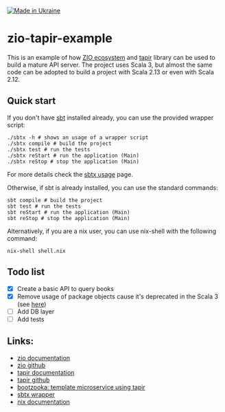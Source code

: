 [![Made in Ukraine](https://img.shields.io/badge/made_in-Ukraine-ffd700.svg?labelColor=0057b7)](https://stand-with-ukraine.pp.ua)

zio-tapir-example
===

This is an example of how [ZIO ecosystem](https://zio.dev/ecosystem/) and [tapir](https://tapir.softwaremill.com/) library can be used to build a mature API server. The project uses Scala 3, but almost the same code can be adopted to build a project with Scala 2.13 or even with Scala 2.12.

## Quick start

If you don't have [sbt](https://www.scala-sbt.org) installed already, you can use the provided wrapper script:

```shell
./sbtx -h # shows an usage of a wrapper script
./sbtx compile # build the project
./sbtx test # run the tests
./sbtx reStart # run the application (Main)
./sbtx reStop # stop the application (Main)
```

For more details check the [sbtx usage](https://github.com/dwijnand/sbt-extras#sbt--h) page.

Otherwise, if sbt is already installed, you can use the standard commands:

```shell
sbt compile # build the project
sbt test # run the tests
sbt reStart # run the application (Main)
sbt reStop # stop the application (Main)
```

Alternatively, if you are a nix user, you can use nix-shell with the following command:

```shell
nix-shell shell.nix
```

## Todo list

- [x] Create a basic API to query books
- [x] Remove usage of package objects cause it's deprecated in the Scala 3 (see [here](https://docs.scala-lang.org/scala3/reference/dropped-features/package-objects.html))
- [ ] Add DB layer
- [ ] Add tests

## Links:

* [zio documentation](https://zio.dev/overview/getting-started)
* [zio github](https://github.com/zio)
* [tapir documentation](https://tapir.softwaremill.com/)
* [tapir github](https://github.com/softwaremill/tapir)
* [bootzooka: template microservice using tapir](https://softwaremill.github.io/bootzooka/)
* [sbtx wrapper](https://github.com/dwijnand/sbt-extras#installation)
* [nix documentation](https://nixos.org/manual/nix/stable/)
